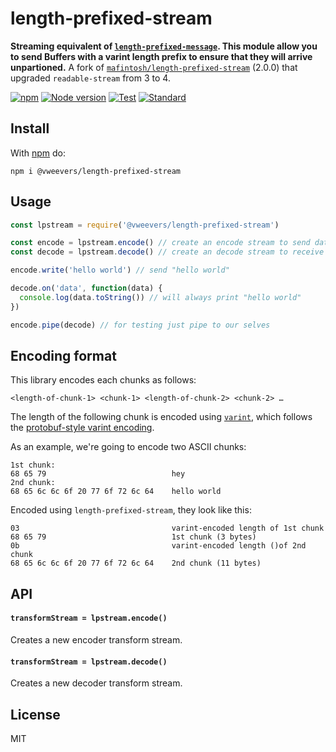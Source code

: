 # length-prefixed-stream

**Streaming equivalent of [`length-prefixed-message`](https://github.com/sorribas/length-prefixed-message). This module allow you to send Buffers with a varint length prefix to ensure that they will arrive unpartioned.** A fork of [`mafintosh/length-prefixed-stream`](https://github.com/mafintosh/length-prefixed-stream) (2.0.0) that upgraded `readable-stream` from 3 to 4.

[![npm](https://img.shields.io/npm/v/@vweevers/length-prefixed-stream.svg)](https://www.npmjs.com/package/@vweevers/length-prefixed-stream)
[![Node version](https://img.shields.io/node/v/@vweevers/length-prefixed-stream.svg)](https://www.npmjs.com/package/@vweevers/length-prefixed-stream)
[![Test](https://img.shields.io/github/workflow/status/vweevers/length-prefixed-stream/Test?label=test)](https://github.com/vweevers/length-prefixed-stream/actions/workflows/test.yml)
[![Standard](https://img.shields.io/badge/standard-informational?logo=javascript\&logoColor=fff)](https://standardjs.com)

## Install

With [npm](https://npmjs.org) do:

```
npm i @vweevers/length-prefixed-stream
```

## Usage

```js
const lpstream = require('@vweevers/length-prefixed-stream')

const encode = lpstream.encode() // create an encode stream to send data
const decode = lpstream.decode() // create an decode stream to receive data

encode.write('hello world') // send "hello world"

decode.on('data', function(data) {
  console.log(data.toString()) // will always print "hello world"
})

encode.pipe(decode) // for testing just pipe to our selves
```

## Encoding format

This library encodes each chunks as follows:

```
<length-of-chunk-1> <chunk-1> <length-of-chunk-2> <chunk-2> …
```

The length of the following chunk is encoded using [`varint`](https://github.com/chrisdickinson/varint#readme), which follows the [protobuf-style varint encoding](https://developers.google.com/protocol-buffers/docs/encoding#varints).

As an example, we're going to encode two ASCII chunks:

```
1st chunk:
68 65 79                            hey
2nd chunk:
68 65 6c 6c 6f 20 77 6f 72 6c 64    hello world
```

Encoded using `length-prefixed-stream`, they look like this:

```
03                                  varint-encoded length of 1st chunk
68 65 79                            1st chunk (3 bytes)
0b                                  varint-encoded length ()of 2nd chunk
68 65 6c 6c 6f 20 77 6f 72 6c 64    2nd chunk (11 bytes)
```

## API

#### `transformStream = lpstream.encode()`

Creates a new encoder transform stream.

#### `transformStream = lpstream.decode()`

Creates a new decoder transform stream.

## License

MIT
